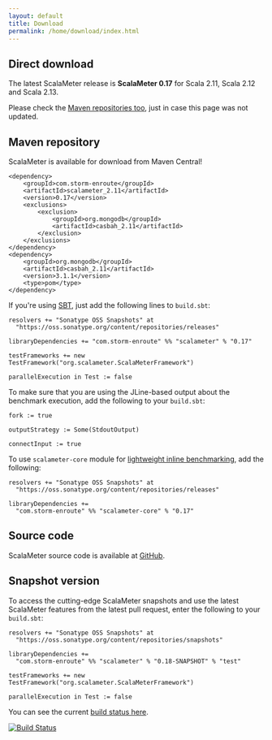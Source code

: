```yaml
---
layout: default
title: Download
permalink: /home/download/index.html
---
```



## Direct download

The latest ScalaMeter release is **ScalaMeter 0.17** for Scala 2.11, Scala 2.12 and Scala 2.13.

Please check the [Maven repositories too](https://mvnrepository.com/artifact/com.storm-enroute/scalameter), just in case this page was not updated.


## Maven repository

ScalaMeter is available for download from Maven Central!

```
<dependency>
    <groupId>com.storm-enroute</groupId>
    <artifactId>scalameter_2.11</artifactId>
    <version>0.17</version>
    <exclusions>
        <exclusion>
            <groupId>org.mongodb</groupId>
            <artifactId>casbah_2.11</artifactId>
        </exclusion>
    </exclusions>
</dependency>
<dependency>
    <groupId>org.mongodb</groupId>
    <artifactId>casbah_2.11</artifactId>
    <version>3.1.1</version>
    <type>pom</type>
</dependency>
```

If you're using [SBT](/home/gettingstarted/sbt/),
just add the following lines to `build.sbt`:

    resolvers += "Sonatype OSS Snapshots" at
      "https://oss.sonatype.org/content/repositories/releases"
    
    libraryDependencies += "com.storm-enroute" %% "scalameter" % "0.17"

    testFrameworks += new TestFramework("org.scalameter.ScalaMeterFramework")
    
    parallelExecution in Test := false

To make sure that you are using the JLine-based output about the benchmark execution,
add the following to your `build.sbt`:

    fork := true
    
    outputStrategy := Some(StdoutOutput)
    
    connectInput := true

To use `scalameter-core` module for
[lightweight inline benchmarking](/home/gettingstarted/0.7/inline/), add the following:

    resolvers += "Sonatype OSS Snapshots" at
      "https://oss.sonatype.org/content/repositories/releases"

    libraryDependencies +=
      "com.storm-enroute" %% "scalameter-core" % "0.17"


## Source code

ScalaMeter source code is available at
[GitHub](https://github.com/scalameter/scalameter).


## Snapshot version

To access the cutting-edge ScalaMeter snapshots and use the latest ScalaMeter
features from the latest pull request,
enter the following to your `build.sbt`:

    resolvers += "Sonatype OSS Snapshots" at
      "https://oss.sonatype.org/content/repositories/snapshots"
    
    libraryDependencies +=
      "com.storm-enroute" %% "scalameter" % "0.18-SNAPSHOT" % "test"
    
    testFrameworks += new TestFramework("org.scalameter.ScalaMeterFramework")
    
    parallelExecution in Test := false


You can see the current
[build status here](https://travis-ci.org/scalameter/scalameter).

[![Build Status](https://travis-ci.org/scalameter/scalameter.png?branch=master)](https://travis-ci.org/scalameter/scalameter)
